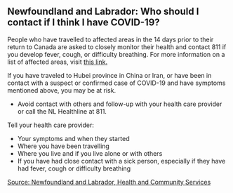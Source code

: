 ## Newfoundland and Labrador: Who should I contact if I think I have COVID-19?

People who have travelled to affected areas in the 14 days prior to their return to Canada are asked to closely monitor their health and contact 811 if you develop fever, cough, or difficulty breathing. For more information on a list of affected areas, visit [this link.](https://www.canada.ca/en/public-health/services/diseases/2019-novel-coronavirus-infection/health-professionals/covid-19-affected-areas-list.html)

If you have traveled to Hubei province in China or Iran, or have been in contact with a suspect or confirmed case of COVID-19 and have symptoms mentioned above, you may be at risk.

- Avoid contact with others and follow-up with your health care provider or call the NL Healthline at 811.

Tell your health care provider:

- Your symptoms and when they started
- Where you have been travelling
- Where you live and if you live alone or with others
- If you have had close contact with a sick person, especially if they have had fever, cough or difficulty breathing

[Source: Newfoundland and Labrador, Health and Community Services](https://www.health.gov.nl.ca/health/publichealth/cdc/coronavirus/)
